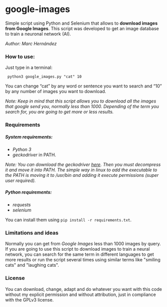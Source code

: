 # google-images

Simple script using Python and Selenium that allows to **download images from Google Images**.
This script was developed to get an image database to train a neuronal network (AI).

*Author: Marc Hernández*


### How to use:

Just type in a terminal:

```shell
 python3 google_images.py "cat" 10
```

You can change “cat” by any word or sentence you want to search and “10” by any number of images you want to download.

*Note: Keep in mind that this script allows you to download all the images that google send you, normally less than 1000. Depending of the term you search for, you are going to get more or less results.*


### Requirements

##### System requirements:
- *Python 3*
- *geckodriver* in PATH.

*Note: You can download the geckodriver [here](https://github.com/mozilla/geckodriver/releases). Then you must decompress it and move it into PATH. The simple way in linux to add the executable to the PATH is moving it to /usr/bin and adding it execute permissions (super user required).*


##### Python requirements:
- *requests*
- *selenium*

You can install them using `pip install -r requirements.txt`.


### Limitations and ideas
Normally you can get from *Google Images* less than 1000 images by query.
 If you are going to use this script to download images to train a neural network,
 you can search for the same term in different languages to get more results or run the script several times using similar terms like "smiling cats" and "laughing cats".


### License
You can download, change, adapt and do whatever you want with this code without my explicit permission and without attribution, just in compliance with the GPLv3 license.